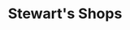 ---
title: "Stewart's Shops"
url: /saratoga-springs/stewarts-shops-church-street/
shop: Lebensmittel
---